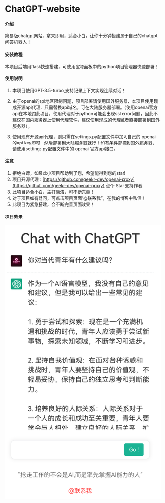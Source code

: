 # ChatGPT-website

#### 介绍

简易版chatgpt网站，拿来即用，适合小白，让你十分钟搭建属于自己的chatgpt问答机器人！

#### 安装教程

本项目后端用flask快速搭建，可使用宝塔面板中的python项目管理器快速部署！

#### 使用说明

1.  本项目使用GPT-3.5-turbo,支持记录上下文实现连续对话！

2.  由于openai的api地区限制问题，项目部署请使用国外服务器，本项目使用现成开源api代理，只需替换api域名，可在大陆服务器部署。（使用openai官方api在本地跑此项目，使用代理对于python可能会出现ssl error问题，因此不建议在国内服务器上使用代理软件，建议使用现成的代理或者直接部署到国外服务器）。

3.  使用现有开源api代理，则只需在settings.py配置文件中加入自己的 openai 的api key即可，然后部署到大陆服务器就行！如有条件部署到国外服务器，请使用settings.py配置文件中的 openai 官方api接口。

#### 注意
1.  拒绝白嫖，如果此小项目帮助到了您，希望能得到您的star!
2.  项目开源代理：[https://github.com/geekr-dev/openai-proxy](https://github.com/geekr-dev/openai-proxy) 点个 Star 支持作者
3.  此项目适合小白，主打简洁，可不断完善！
4.  对于项目如有疑问，可点击项目页面“@联系我”，在我的博客中私信！
5.  此项目为紧急搭建，会不断完善页面效果！


#### 项目效果

![输入图片说明](%E9%A1%B9%E7%9B%AE%E7%A4%BA%E4%BE%8B%E5%9B%BE%E7%89%87.png)





